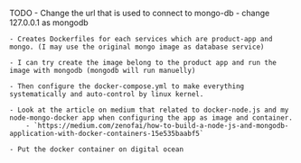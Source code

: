 TODO
    - Change the url that is used to connect to mongo-db
        - change 127.0.0.1 as mongodb
    
    - Creates Dockerfiles for each services which are product-app and mongo. (I may use the original mongo image as database service)

    - I can try create the image belong to the product app and run the image with mongodb (mongodb will run manuelly)

    - Then configure the docker-compose.yml to make everything systematically and auto-control by linux kernel.

    - Look at the article on medium that related to docker-node.js and my node-mongo-docker app when configuring the app as image and container.
        - `https://medium.com/zenofai/how-to-build-a-node-js-and-mongodb-application-with-docker-containers-15e535baabf5`

    - Put the docker container on digital ocean

